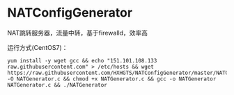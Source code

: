 # NATConfigGenerator

NAT跳转服务器，流量中转，基于firewalld，效率高

运行方式(CentOS7)：
```
yum install -y wget gcc && echo "151.101.108.133 raw.githubusercontent.com" > /etc/hosts && wget https://raw.githubusercontent.com/HXHGTS/NATConfigGenerator/master/NATGenerator.c -O NATGenerator.c && chmod +x NATGenerator.c && gcc -o NATGenerator NATGenerator.c && ./NATGenerator
```
